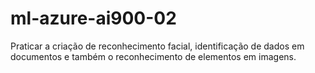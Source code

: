 # ml-azure-ai900-02
Praticar a criação de reconhecimento facial, identificação de dados em documentos e também o reconhecimento de elementos em imagens.
